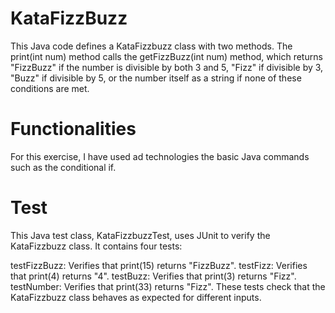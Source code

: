 # KataFizzBuzz

This Java code defines a KataFizzbuzz class with two methods. The print(int num) method calls 
the getFizzBuzz(int num) method, which returns "FizzBuzz" if the number is divisible by both 3 and 5, "Fizz" if divisible by 3,
"Buzz" if divisible by 5, or the number itself as a string if none of
these conditions are met.

# Functionalities

For this exercise, I have used ad technologies the basic Java commands such as the conditional if.


# Test

This Java test class, KataFizzbuzzTest, uses JUnit to verify the KataFizzbuzz class. It contains four tests:

testFizzBuzz: Verifies that print(15) returns "FizzBuzz".
testFizz: Verifies that print(4) returns "4".
testBuzz: Verifies that print(3) returns "Fizz".
testNumber: Verifies that print(33) returns "Fizz".
These tests check that the KataFizzbuzz class behaves as 
expected for different inputs.
